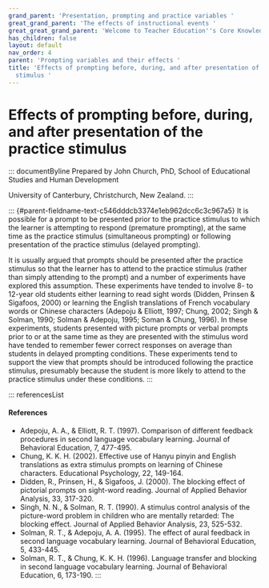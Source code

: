 ```yaml
---
grand_parent: 'Presentation, prompting and practice variables '
great_grand_parent: 'The effects of instructional events '
great_great_grand_parent: 'Welcome to Teacher Education''s Core Knowledge and Skills.'
has_children: false
layout: default
nav_order: 4
parent: 'Prompting variables and their effects '
title: 'Effects of prompting before, during, and after presentation of the practice
  stimulus '
---
```

# Effects of prompting before, during, and after presentation of the practice stimulus 


::: documentByline
Prepared by John Church, PhD, School of Educational Studies and Human
Development

University of Canterbury, Christchurch, New Zealand.
:::

::: {#parent-fieldname-text-c546dddcb3374e1eb962dcc6c3c967a5}
It is possible for a prompt to be presented prior to the practice
stimulus to which the learner is attempting to respond (premature
prompting), at the same time as the practice stimulus (simultaneous
prompting) or following presentation of the practice stimulus (delayed
prompting).

It is usually argued that prompts should be presented after the practice
stimulus so that the learner has to attend to the practice stimulus
(rather than simply attending to the prompt) and a number of experiments
have explored this assumption. These experiments have tended to involve
8- to 12-year old students either learning to read sight words (Didden,
Prinsen & Sigafoos, 2000) or learning the English translations of French
vocabulary words or Chinese characters (Adepoju & Elliott, 1997; Chung,
2002; Singh & Solman, 1990; Solman & Adepoju, 1995; Soman & Chung,
1996). In these experiments, students presented with picture prompts or
verbal prompts prior to or at the same time as they are presented with
the stimulus word have tended to remember fewer correct responses on
average than students in delayed prompting conditions. These experiments
tend to support the view that prompts should be introduced following the
practice stimulus, presumably because the student is more likely to
attend to the practice stimulus under these conditions.
:::

::: referencesList
#### References

-   Adepoju, A. A., & Elliott, R. T. (1997). Comparison of different
    feedback procedures in second language vocabulary learning. Journal
    of Behavioral Education, 7, 477-495.
-   Chung, K. K. H. (2002). Effective use of Hanyu pinyin and English
    translations as extra stimulus prompts on learning of Chinese
    characters. Educational Psychology, 22, 149-164.
-   Didden, R., Prinsen, H., & Sigafoos, J. (2000). The blocking effect
    of pictorial prompts on sight-word reading. Journal of Applied
    Behavior Analysis, 33, 317-320.
-   Singh, N. N., & Solman, R. T. (1990). A stimulus control analysis of
    the picture-word problem in children who are mentally retarded: The
    blocking effect. Journal of Applied Behavior Analysis, 23, 525-532.
-   Solman, R. T., & Adepoju, A. A. (1995). The effect of aural feedback
    in second language vocabulary learning. Journal of Behavioral
    Education, 5, 433-445.
-   Solman, R. T., & Chung, K. K. H. (1996). Language transfer and
    blocking in second language vocabulary learning. Journal of
    Behavioral Education, 6, 173-190.
:::
